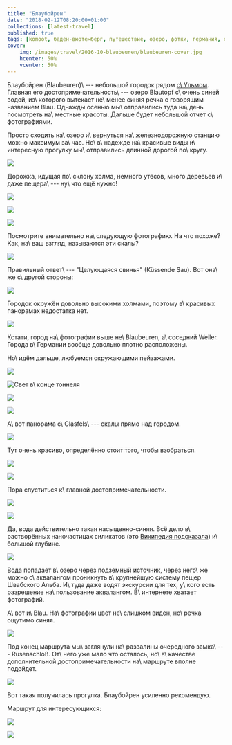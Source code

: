 ```yaml
---
title: "Блаубойрен"
date: "2018-02-12T08:20:00+01:00"
collections: [latest-travel]
published: true
tags: [komoot, баден-вюртемберг, путешествие, озеро, фотки, германия, хайкинг]
cover:
    img: /images/travel/2016-10-blaubeuren/blaubeuren-cover.jpg
    hcenter: 50%
    vcenter: 50%
---
```


Блаубойрен (Blaubeuren)\ --- небольшой городок рядом [с\ Ульмом][ulm].
Главная его достопримечательность\ --- озеро Blautopf с\ очень синей
водой, из\ которого вытекает не\ менее синяя речка с говорящим названием
Blau. Однажды осенью мы\ отправились туда на\ день посмотреть
на\ местные красоты. Дальше будет небольшой отчет с\ фотографиями.

<!--more-->

Просто сходить на\ озеро и\ вернуться на\ железнодорожную станцию можно
максимум за\ час. Но\ в\ надежде на\ красивые виды и\ интересную
прогулку мы\ отправились длинной дорогой по\ кругу.

![](/images/travel/2016-10-blaubeuren/blaubeuren-start.jpg)

Дорожка, идущая по\ склону холма, немного утёсов, много деревьев и\ даже
пещера\ --- ну\ что ещё нужно!

![](/images/travel/2016-10-blaubeuren/blaubeuren-road-1.jpg)

![](/images/travel/2016-10-blaubeuren/blaubeuren-road-2.jpg)

![](/images/travel/2016-10-blaubeuren/blaubeuren-road-3.jpg)

Посмотрите внимательно на\ следующую фотографию. На что похоже? Как,
на\ ваш взгляд, называются эти скалы?

![](/images/travel/2016-10-blaubeuren/blaubeuren-kuessende-sau.jpg)

Правильный ответ\ --- "Целующаяся свинья" (Кüssende Sau). Вот она\ же
с\ другой стороны:

![](/images/travel/2016-10-blaubeuren/blaubeuren-kuessende-sau-back.jpg)

Городок окружён довольно высокими холмами, поэтому в\ красивых панорамах
недостатка нет.

![](/images/travel/2016-10-blaubeuren/blaubeuren-pano.jpg)

Кстати, город на\ фотографии выше не\ Blaubeuren, а\ соседний Weiler.
Города в\ Германии вообще довольно плотно расположены.

Но\ идём дальше, любуемся окружающими пейзажами.

![](/images/travel/2016-10-blaubeuren/blaubeuren-scenery-1.jpg)

![Свет в\ конце тоннеля](/images/travel/2016-10-blaubeuren/blaubeuren-scenery-2.jpg)

![](/images/travel/2016-10-blaubeuren/blaubeuren-scenery-3.jpg)

![](/images/travel/2016-10-blaubeuren/blaubeuren-scenery-4.jpg)

А\ вот панорама с\ Glasfels\ --- скалы прямо над городом.

![](/images/travel/2016-10-blaubeuren/blaubeuren-glasfels-pano.jpg)

Тут очень красиво, определённо стоит того, чтобы взобраться.

![](/images/travel/2016-10-blaubeuren/blaubeuren-glasfels-1.jpg)

![](/images/travel/2016-10-blaubeuren/blaubeuren-glasfels-2.jpg)

Пора спуститься к\ главной достопримечательности.

![](/images/travel/2016-10-blaubeuren/blaubeuren-blautopf-1.jpg)

![](/images/travel/2016-10-blaubeuren/blaubeuren-blautopf-2.jpg)

Да, вода действительно такая насыщенно-синяя. Всё дело в\ растворённых
наночастицах силикатов (это [Википедия подсказала][wiki]) и\ большой
глубине.

![](/images/travel/2016-10-blaubeuren/blaubeuren-blautopf-water.jpg)

Вода попадает в\ озеро через подземный источник, через него\ же можно
с\ аквалангом проникнуть в\ крупнейшую систему пещер Швабского Альба.
И\ туда даже водят экскурсии для тех, у\ кого есть разрешение
на\ пользование аквалангом. В\ интернете хватает фотографий.

А\ вот и\ Blau. На\ фотографии цвет не\ слишком виден, но\ речка ощутимо
синяя.

![](/images/travel/2016-10-blaubeuren/blaubeuren-blau.jpg)

Под конец маршрута мы\ заглянули на\ развалины очередного замка\ ---
Rusenschloß. От\ него уже мало что осталось, но\ в\ качестве
дополнительной достопримечательности на\ маршруте вполне подойдет.

![](/images/travel/2016-10-blaubeuren/blaubeuren-rusenschloss.jpg)

Вот такая получилась прогулка. Блаубойрен усиленно рекомендую.

Маршрут для интересующихся:

![](iframe:https://www.komoot.de/tour/13198078/embed)

![](/images/travel/2016-10-blaubeuren/blaubeuren-end.jpg)

[ulm]: /post/ulm/
[wiki]: https://en.wikipedia.org/wiki/Blautopf
